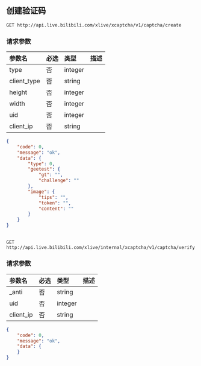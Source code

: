 ## 创建验证码

`GET http://api.live.bilibili.com/xlive/xcaptcha/v1/captcha/create`

### 请求参数

|参数名|必选|类型|描述|
|:---|:---|:---|:---|
|type|否|integer||
|client_type|否|string||
|height|否|integer||
|width|否|integer||
|uid|否|integer||
|client_ip|否|string||

```json
{
    "code": 0,
    "message": "ok",
    "data": {
        "type": 0,
        "geetest": {
            "gt": "",
            "challenge": ""
        },
        "image": {
            "tips": "",
            "token": "",
            "content": ""
        }
    }
}
```

##

`GET http://api.live.bilibili.com/xlive/internal/xcaptcha/v1/captcha/verify`

### 请求参数

|参数名|必选|类型|描述|
|:---|:---|:---|:---|
|_anti|否|string||
|uid|否|integer||
|client_ip|否|string||

```json
{
    "code": 0,
    "message": "ok",
    "data": {
    }
}
```

